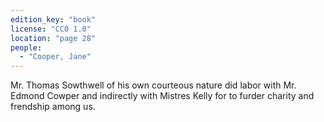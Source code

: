```yaml
---
edition_key: "book"
license: "CC0 1.0"
location: "page 28"
people:
  - "Cooper, Jane"
---
```

Mr. Thomas Sowthwell of his own courteous nature
did labor with Mr. Edmond Cowper and indirectly with Mistres
Kelly for to furder charity and frendship among us.
